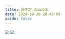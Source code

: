 ```yaml
---
title: 吾往之.高山流水
date: 2024-10-20 20:42:08
aside: false
---
```


<img src="https://pic.imgdb.cn/item/6714fb19d29ded1a8cf59458.png" style="zoom:80%;" />
<img src="https://pic.imgdb.cn/item/671500a2d29ded1a8c01fdf0.png" style="zoom:80%;" />











